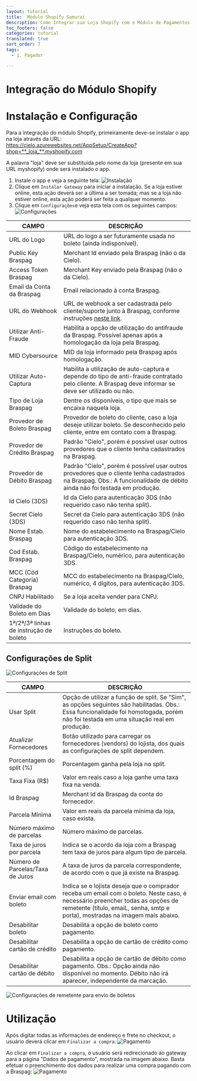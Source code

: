 ```yaml
---
layout: tutorial
title:  Módulo Shopify Samurai
description: Como Integrar sua Loja Shopify com o Módulo de Pagamentos Braspag na Webjump
toc_footers: false
categories: tutorial
translated: true
sort_order: 7
tags:
  - 1. Pagador

---
```


# Integração do Módulo Shopify

# Instalação e Configuração

Para a integração do módulo Shopify, primeiramente deve-se instalar o app na loja através da URL:
<br/>
https://cielo.azurewebsites.net/AppSetup/CreateApp?shop=**_loja_**.myshopify.com

<aside class="notice">A palavra "loja" deve ser substituída pelo nome da loja (presente em sua URL myshopify) onde será instalado o app.</aside>

1. Instale o app e veja a seguinte tela:
![Instalação](https://braspag.github.io/images/images/braspag/pagador/shopify-instalacao.png)
2. Clique em `Instalar Gateway` para iniciar a instalação. Se a loja estiver online, esta ação deverá ser a última a ser tomada; mas se a loja não estiver online, esta ação poderá ser feita a qualquer momento.
3. Clique em `Configurações`e veja esta tela com os seguintes campos:
![Configurações](https://braspag.github.io/images/images/braspag/pagador/shopify-configuracoes.png)

|CAMPO|DESCRIÇÃO|
|---|---|
|URL do Logo|URL do logo a ser futuramente usada no boleto (ainda indisponível).|
|Public Key Braspag|Merchant Id enviado pela Braspag (não o da Cielo).|
|Access Token Braspag|Merchant Key enviado pela Braspag (não o da Cielo).|
|Email da Conta da Braspag|Email relacionado à conta Braspag.|
|URL do Webhook|URL de webhook a ser cadastrada pelo cliente/suporte junto à Braspag, conforme instruções [neste link](https://suporte.braspag.com.br/hc/pt-br/articles/360005145671).|
|Utilizar Anti-Fraude|Habilita a opção de utilização do antifraude da Braspag. Possível apenas após a homologação da loja pela Braspag.|
|MID Cybersource|MID da loja informado pela Braspag após homologação.|
|Utilizar Auto-Captura|Habilita a utilização de auto-captura e depende do tipo de anti-fraude contratado pelo cliente. A Braspag deve informar se deve ser utilizado ou não.|
|Tipo de Loja Braspag| Dentre os disponíveis, o tipo que mais se encaixa naquela loja.|
|Provedor de Boleto Braspag|Provedor de boleto do cliente, caso a loja deseje utilizar boleto. Se desconhecido pelo cliente, entre em contato com a Braspag.|
|Provedor de Crédito Braspag|Padrão "Cielo", porém é possível usar outros provedores que o cliente tenha cadastrados na Braspag.|
|Provedor de Débito Braspag|Padrão "Cielo", porém é possível usar outros provedores que o cliente tenha cadastrados na Braspag. Obs.: A funcionalidade de débito ainda não foi testada em produção.|
|Id Cielo (3DS)|Id da Cielo para autenticação 3DS (não requerido caso não tenha split).|
|Secret Cielo (3DS)|Secret da Cielo para autenticação 3DS (não requerido caso não tenha split).|
|Nome Estab. Braspag|Nome do estabelecimento na Braspag/Cielo para autenticação 3DS.|
|Cod Estab. Braspag|Código do estabelecimento na Braspag/Cielo, numérico, para autenticação 3DS.|
|MCC (Cód Categoria) Braspag|MCC do estabelecimento na Braspag/Cielo, numérico, 4 dígitos, para autenticação 3DS.|
|CNPJ Habilitado|Se a loja aceita vender para CNPJ.|
|Validade do Boleto em Dias|Validade do boleto, em dias.|
|1ª/2ª/3ª linhas de instrução de boleto|Instruções do boleto.|

## Configurações de Split

![Configurações de Split](https://braspag.github.io/images/images/braspag/pagador/shopify-configuracoes.png)

|CAMPO|DESCRIÇÃO|
|---|---|
|Usar Split|Opção de utilizar a função de split. Se "Sim", as opções seguintes são habilitadas. Obs.: Essa funcionalidade foi homologada, porém não foi testada em uma situação real em produção.|
|Atualizar Fornecedores|Botão utilizado para carregar os fornecedores (vendors) do lojista, dos quais as configurações de split dependem.|
|Porcentagem do split (%)|Porcentagem ganha pela loja no split.|
|Taxa Fixa (R$)|Valor em reais caso a loja ganhe uma taxa fixa na venda.| 
|Id Braspag|Merchant Id da Braspag da conta do fornecedor.|
|Parcela Mínima|Valor em reais da parcela mínima da loja, caso exista.|
|Número máximo de parcelas|Número máximo de parcelas.|
|Taxa de juros por parcela|Indica se o acordo da loja com a Braspag tem taxa de juros para algum tipo de parcela.|
|Número de Parcelas/Taxa de Juros|A taxa de juros da parcela correspondente, de acordo com o que já existe na Braspag.|
|Enviar email com boleto|Indica se o lojista deseja que o comprador receba um email com o boleto. Neste caso, é necessário preencher todas as opções de remetente (título, emaiL, senha, smtp e porta), mostradas na imagem mais abaixo.|
|Desabilitar boleto|Desabilita a opção de boleto como pagamento.|
|Desabilitar cartão de crédito|Desabilita a opção de cartão de crédito como pagamento.|
|Desabilitar cartão de débito|Desabilita a opção de cartão de débito como pagamento. Obs.: Opção ainda não disponível no momento. Débito não irá aparecer, independente da marcação.|

![Configurações de remetente para envio de boletos](https://braspag.github.io/images/images/braspag/pagador/shopify-confremetente.png)

# Utilização

Após digitar todas as informações de endereço e frete no checkout, o usuário deverá clicar em `Finalizar a compra`:
![Pagamento](https://braspag.github.io/images/images/braspag/pagador/shopify-pagamento.png)

 Ao clicar em `Finalizar a compra`, o usuário será redirecionado ao gateway para a página "Dados de pagamento", mostrada na imagem abaixo.
 Basta efetuar o preenchimento dos dados para realizar uma compra pagando com a Braspag:
 ![Pagamento](https://braspag.github.io/images/images/braspag/pagador/shopify-pagamentodados.png)
